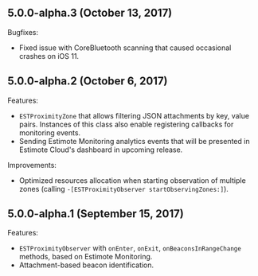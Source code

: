## 5.0.0-alpha.3 (October 13, 2017)

Bugfixes: 

- Fixed issue with CoreBluetooth scanning that caused occasional crashes on iOS 11.

## 5.0.0-alpha.2 (October 6, 2017)

Features: 

- `ESTProximityZone` that allows filtering JSON attachments by key, value pairs. Instances of this class also enable registering callbacks for monitoring events.
- Sending Estimote Monitoring analytics events that will be presented in Estimote Cloud's dashboard in upcoming release.

Improvements: 

- Optimized resources allocation when starting observation of multiple zones (calling `-[ESTProximityObserver startObservingZones:]`).

## 5.0.0-alpha.1 (September 15, 2017)

Features: 

- `ESTProximityObserver` with `onEnter`, `onExit`, `onBeaconsInRangeChange` methods, based on Estimote Monitoring.
- Attachment-based beacon identification.